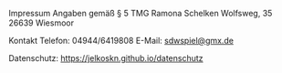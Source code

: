 Impressum
Angaben gemäß § 5 TMG
Ramona Schelken
Wolfsweg, 35
26639 Wiesmoor

Kontakt
Telefon: 04944/6419808
E-Mail: sdwspiel@gmx.de

Datenschutz:
https://jelkoskn.github.io/datenschutz
